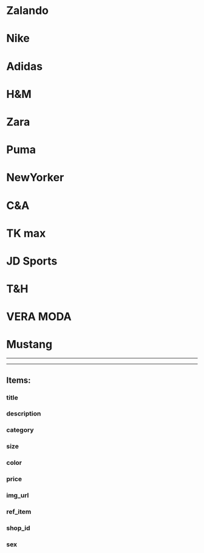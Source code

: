 # Zalando 
# Nike
# Adidas 
# H&M
# Zara
# Puma
# NewYorker
# C&A
# TK max
# JD Sports
# T&H 
# VERA MODA 
# Mustang 

____



_____

## Items:
### title
### description
### category
### size
### color
### price
### img_url
### ref_item
### shop_id
### sex

